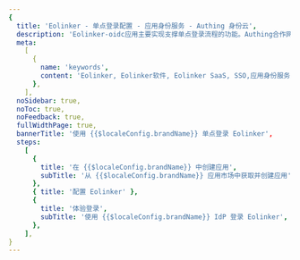 ```yaml
---
{
  title: 'Eolinker - 单点登录配置 - 应用身份服务 - Authing 身份云',
  description: 'Eolinker-oidc应用主要实现支撑单点登录流程的功能。Authing合作网络提供 Eolinker，单点登录，SSO，实现应用的快捷登录、免密登录，提升员工办公体验、增强用户体验，增强企业数字化服务水平。',
  meta:
    [
      {
        name: 'keywords',
        content: 'Eolinker, Eolinker软件, Eolinker SaaS, SSO,应用身份服务,单点登录配置,Authing身份云',
      },
    ],
  noSidebar: true,
  noToc: true,
  noFeedback: true,
  fullWidthPage: true,
  bannerTitle: '使用 {{$localeConfig.brandName}} 单点登录 Eolinker',
  steps:
    [
      {
        title: '在 {{$localeConfig.brandName}} 中创建应用',
        subTitle: '从 {{$localeConfig.brandName}} 应用市场中获取并创建应用',
      },
      { title: '配置 Eolinker' },
      {
        title: '体验登录',
        subTitle: '使用 {{$localeConfig.brandName}} IdP 登录 Eolinker',
      },
    ],
}
---
```


<IntegrationDetail/>
